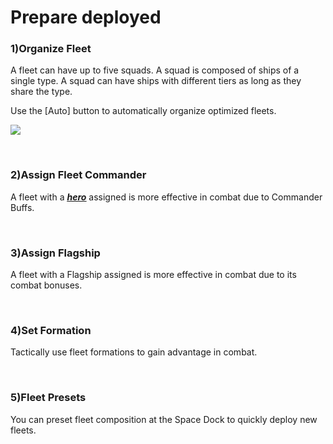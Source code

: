 # Prepare deployed

### 1)Organize Fleet

 A fleet can have up to five squads. A squad is composed of ships of a single type. A squad can have ships with different tiers as long as they share the type.

Use the [Auto] button to automatically organize optimized fleets.

![](http://astrokings.s3.amazonaws.com/html/img/help/501_001fleetsetauto.png)

<br>

### 2)Assign Fleet Commander

 A fleet with a [***<u>hero</u>***](eng/300hero#Hero) assigned is more effective in combat due to Commander Buffs.

<br>

### 3)Assign Flagship

 A fleet with a Flagship assigned is more effective in combat due to its combat bonuses.

<br>

### 4)Set Formation

 Tactically use fleet formations to gain advantage in combat.

<br>

### 5)Fleet Presets

 You can preset fleet composition at the Space Dock to quickly deploy new fleets.